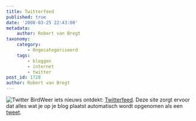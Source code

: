```yaml
---
title: Twitterfeed
published: true
date: '2008-03-25 22:43:00'
metadata:
    author: Robert van Bregt
taxonomy:
    category:
        - Ongecategoriseerd
    tags:
        - bloggen
        - internet
        - twitter
post_id: 1728
author: Robert van Bregt
---
```


![Twitter Bird](/images/2008/05/twitter-bird.gif?w=128)Weer iets nieuws ontdekt: [Twitterfeed](http://twitterfeed.wordpress.com/). Deze site zorgt ervoor dat alles wat je op je blog plaatst automatisch wordt opgenomen als een [tweet](http://www.twitter.com).